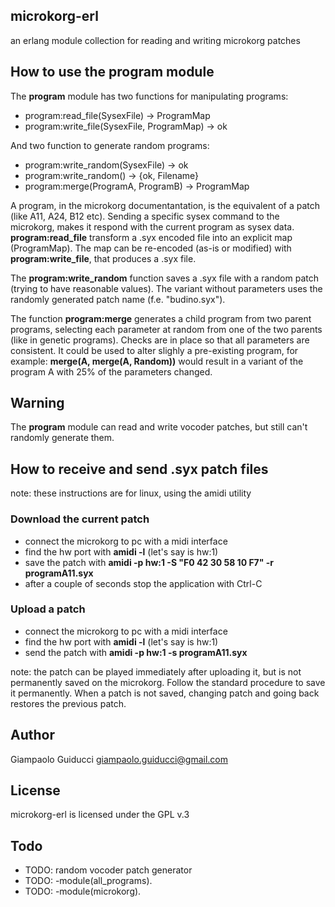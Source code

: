 ## microkorg-erl

an erlang module collection for reading and writing microkorg patches

## How to use the **program** module

The **program** module has two functions for manipulating programs:

- program:read_file(SysexFile) -> ProgramMap
- program:write_file(SysexFile, ProgramMap) -> ok

And two function to generate random programs:

- program:write_random(SysexFile) -> ok
- program:write_random() -> {ok, Filename}
- program:merge(ProgramA, ProgramB) -> ProgramMap

A program, in the microkorg documentantation, is the equivalent of a patch (like A11, A24, B12 etc). Sending a specific sysex command to the microkorg, makes it respond with the current program as sysex data. **program:read_file** transform a .syx encoded file into an explicit map (ProgramMap). The map can be re-encoded (as-is or modified) with **program:write_file**, that produces a .syx file.

The **program:write_random** function saves a .syx file with a random patch (trying to have reasonable values). The variant without parameters uses the randomly generated patch name (f.e. "budino.syx").

The function **program:merge** generates a child program from two parent programs, selecting each parameter at random from one of the two parents (like in genetic programs). Checks are in place so that all parameters are consistent. It could be used to alter slighly a pre-existing program, for example: **merge(A, merge(A, Random))** would result in a variant of the program A with 25% of the parameters changed.

## Warning

The **program** module can read and write vocoder patches, but still can't randomly generate them.

## How to receive and send .syx patch files

note: these instructions are for linux, using the amidi utility

### Download the current patch

- connect the microkorg to pc with a midi interface
- find the hw port with **amidi -l** (let's say is hw:1)
- save the patch with **amidi -p hw:1 -S "F0 42 30 58 10 F7" -r programA11.syx**
- after a couple of seconds stop the application with Ctrl-C

### Upload a patch

- connect the microkorg to pc with a midi interface
- find the hw port with **amidi -l** (let's say is hw:1)
- send the patch with **amidi -p hw:1 -s programA11.syx**

note: the patch can be played immediately after uploading it, but is not permanently saved on the microkorg. Follow the standard procedure to save it permanently. When a patch is not saved, changing patch and going back restores the previous patch.

## Author

Giampaolo Guiducci <giampaolo.guiducci@gmail.com>

## License

microkorg-erl is licensed under the GPL v.3

## Todo

- TODO: random vocoder patch generator
- TODO: -module(all_programs).
- TODO: -module(microkorg).
